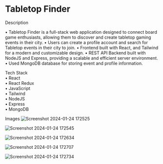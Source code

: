 # Tabletop Finder  

 Description  
 
• Tabletop Finder is a full-stack web application designed to connect board game enthusiasts, allowing them to discover and create tabletop gaming events in their city.
• Users can create a profile account and search for Tabletop events in their city to join.
• Frontend built with React, and Tailwind for a modern and customizable design.
• REST API Backend built with NodeJS and Express, providing a scalable and efficient server environment.
• Used MongoDB database for storing event and profile information.     

 Tech Stack  
 • React  
 • React Redux  
 • JavaScript    
 • Tailwind      
 • NodeJS    
 • Express    
 • MongoDB       


Images
![Screenshot 2024-01-24 172525](https://github.com/vamazzuca/Tabletop-Finder/assets/35272187/ff5133d9-1f43-4047-9c93-0da146e31b59)

![Screenshot 2024-01-24 172545](https://github.com/vamazzuca/Tabletop-Finder/assets/35272187/e57eb424-c82d-4b38-82b6-620b7cc530b2)

![Screenshot 2024-01-24 172634](https://github.com/vamazzuca/Tabletop-Finder/assets/35272187/b819eebe-8ba9-4399-81d7-5340baf48a95)

![Screenshot 2024-01-24 172707](https://github.com/vamazzuca/Tabletop-Finder/assets/35272187/6f1df1d6-274a-4f18-b84c-10ab9190ad1a)

![Screenshot 2024-01-24 172734](https://github.com/vamazzuca/Tabletop-Finder/assets/35272187/f1b3bea3-df5b-48bd-b1f2-ed66a1c7a129)
